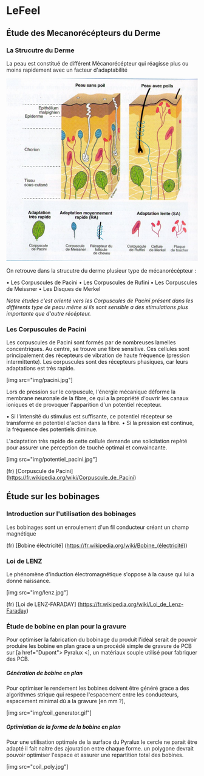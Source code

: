 
# LeFeel


## Étude des Mecanorécépteurs du Derme
### La Strucutre du Derme

La peau est constitué de différent Mécanorécépteur qui réagisse plus ou moins rapidement avec un facteur d'adaptabilité

![Structure Derme](img/structure_derme.jpg)

On retrouve dans la strucutre du derme plusieur type de mécanorécépteur :

• Les Corpuscules de Pacini
• Les Corpuscules de Rufini
• Les Corpuscules de Meissner
• Les Disques de Merkel

*Notre études c'est orienté vers les Corpuscules de Pacini présent dans les différents type de peau même si ils sont sensible a des stimulations plus importante que d'autre récépteur.*

### Les Corpuscules de Pacini

Les corpuscules de Pacini sont formés par de nombreuses lamelles concentriques. Au centre, se trouve une fibre sensitive. Ces cellules sont principalement des récepteurs de vibration de haute fréquence (pression intermittente). Les corpuscules sont des récepteurs phasiques, car leurs adaptations est très rapide.

[img src="img/pacini.jpg"]

Lors de pression sur le corpuscule, l'énergie mécanique déforme la membrane neuronale de la fibre, ce qui a la propriété d'ouvrir les canaux ioniques et de provoquer l'apparition d'un potentiel récepteur.

• Si l'intensité du stimulus est suffisante, ce potentiel récepteur se transforme en potentiel d'action dans la fibre.
• Si la pression est continue, la fréquence des potentiels diminue.

L'adaptation très rapide de cette cellule demande une solicitation repèté pour assurer une perception de touché optimal et convaincante.

[img src="img/potentiel_pacini.jpg"]

(fr) [Corpuscule de Pacini] (https://fr.wikipedia.org/wiki/Corpuscule_de_Pacini)

## Étude sur les bobinages
### Introduction sur l'utilisation des bobinages

Les bobinages sont un enroulement d'un fil conducteur créant un champ magnétique

(fr) [Bobine élèctricité] (https://fr.wikipedia.org/wiki/Bobine_(électricité))

### Loi de LENZ
Le phénomène d'induction électromagnétique s'oppose à la cause qui lui a donné naissance.

[img src="img/lenz.jpg"]

(fr) [Loi de LENZ-FARADAY] (https://fr.wikipedia.org/wiki/Loi_de_Lenz-Faraday)

### Étude de bobine en plan pour la gravure

Pour optimiser la fabrication du bobinage du produit l'idéal serait de pouvoir produire les bobine en plan grace a un procédé simple de gravure de PCB sur [a href="Dupont"> Pyralux <], un matériaux souple utilisé pour fabriquer des PCB.

##### Génération de bobine en plan

Pour optimiser le rendement les bobines doivent être généré grace a des algorithmes strique qui respece l'espacement entre les conducteurs, espacement minimal dû a la gravure [en mm ?],

[img src="img/coil_generator.gif"]

##### Optimiation de la forme de la bobine en plan

Pour une utilisation optimale de la surface du Pyralux le cercle ne parait être adapté il fait naitre des ajouration entre chaque forme. un polygone devrait pouvoir optimiser l'espace et assurer une repartition total des bobines.

[img src="coil_poly.jpg"]
